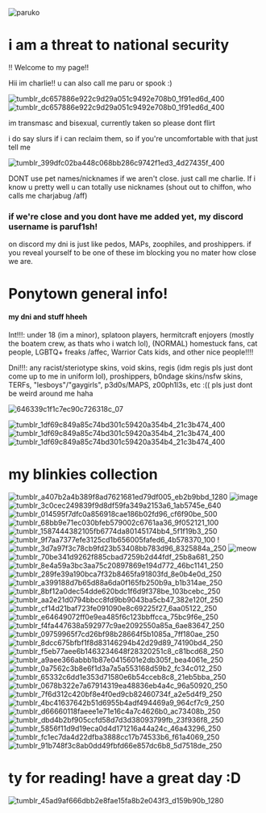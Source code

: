 ![paruko](https://github.com/user-attachments/assets/595fabd5-8b90-403b-9e58-f1089b2e2686)

# i am a threat to national security
!! Welcome to my page!! 

Hii im charlie!! u can also call me paru or spook :)

![tumblr_dc657886e922c9d29a051c9492e708b0_1f91ed6d_400](https://github.com/user-attachments/assets/a0e1c5fd-ba48-4a00-b072-39a2009466f1)
![tumblr_dc657886e922c9d29a051c9492e708b0_1f91ed6d_400](https://github.com/user-attachments/assets/a0e1c5fd-ba48-4a00-b072-39a2009466f1)


im transmasc and bisexual, currently taken so please dont flirt


  
  i do say slurs if i can reclaim them, so if you're uncomfortable with that just tell me
  
  ![tumblr_399dfc02ba448c068bb286c9742f1ed3_4d27435f_400](https://github.com/user-attachments/assets/e7638a2c-b9e3-44b2-9dfd-7a491a3b36bd)
 
  
  DONT use pet names/nicknames if we aren't close. just call me charlie. 
  If i know u pretty well u can totally use nicknames (shout out to chiffon, who calls me charjabug /aff)



### if we're close and you dont have me added yet, my discord username is paruf1sh! 
on discord my dni is just like
pedos, MAPs, zoophiles, and proshippers. if you reveal yourself to be one of these im blocking you no mater how close we are. 


# Ponytown general info!
#### my dni and stuff hheeh

Int!!!: under 18 (im a minor), splatoon players, hermitcraft enjoyers (mostly the boatem crew, as thats who i watch lol), (NORMAL) homestuck fans, cat people, LGBTQ+ freaks /affec, Warrior Cats kids, and other nice people!!!!

Dni!!!: any racist/steriotype skins, void skins, regis (idm regis pls just dont come up to me in uniform lol), proshippers, b0ndage skins/nsfw skins, TERFs, "lesboys"/"gaygirls", p3d0s/MAPS, z00ph1l3s, etc :((
pls just dont be weird around me haha  

![646339c1f1c7ec90c726318c_07](https://github.com/user-attachments/assets/2e4b4aaa-b27a-4dc8-a58c-31a6c2c1323b)

![tumblr_1df69c849a85c74bd301c59420a354b4_21c3b474_400](https://github.com/user-attachments/assets/12a3e050-e821-42e4-9731-ac5422e8c052)
![tumblr_1df69c849a85c74bd301c59420a354b4_21c3b474_400](https://github.com/user-attachments/assets/12a3e050-e821-42e4-9731-ac5422e8c052)
![tumblr_1df69c849a85c74bd301c59420a354b4_21c3b474_400](https://github.com/user-attachments/assets/12a3e050-e821-42e4-9731-ac5422e8c052) 





# my blinkies collection

![tumblr_a407b2a4b389f8ad7621681ed79df005_eb2b9bbd_1280](https://github.com/user-attachments/assets/fa114723-ec2b-4952-a899-eb8abcd95ca9)
![image](https://github.com/user-attachments/assets/d7a538a9-1f49-4859-9102-f665bf74651c)
![tumblr_3c0cec249839f9d8df59fa349a2153a6_1ab5745e_640](https://github.com/user-attachments/assets/76cd0c7a-d094-4d46-a2fa-73ff374ef23f)
![tumblr_014595f7dfc0a856918cae186b02fd96_cf6f90be_500](https://github.com/user-attachments/assets/530c4027-cf17-43e6-940a-62827b997487)
![tumblr_68bb9e71ec030bfeb579002c6761aa36_9f052121_100](https://github.com/user-attachments/assets/c8c45ca7-ddc3-407c-a642-45d113a3c228)
![tumblr_1587444382105fb6774da80145174bb4_5f1f19b3_250](https://github.com/user-attachments/assets/3a2ace86-f7aa-4a78-8f02-7c72976303ec)
![tumblr_9f7aa7377efe3125cd1b656005fafed6_4b578370_100](https://github.com/user-attachments/assets/f2df891a-4e84-4150-9a14-dcf78281e22b)
!![tumblr_3d7a97f3c78cb9fd23b53408bb783d96_8325884a_250](https://github.com/user-attachments/assets/0515fc15-8611-4362-9640-c5ac83e4e7af)
![meow](https://github.com/user-attachments/assets/a2519aa2-5780-44a5-a4d8-62b483ea06cf) 
![tumblr_70be341d9262f885cbad7259b2d44fdf_25b8a681_250](https://github.com/user-attachments/assets/5a4f8726-40ca-4297-a1e6-64cc81521f10)
![tumblr_8e4a59a3bc3aa75c20897869e194d772_46bc1141_250](https://github.com/user-attachments/assets/e91bc6e7-5332-4e52-bd49-1822e87fb8b4)
![tumblr_289fe39a190bca7f32b8465fa91803fd_8e0b4e0d_250](https://github.com/user-attachments/assets/5d310f28-b86a-4790-aa11-deb6cf767ced)
![tumblr_a399188d7b65d88a6da0f165fb250b9a_b1b314ae_250](https://github.com/user-attachments/assets/e3906efa-112c-4c40-abd8-b6f32e877cf0)
![tumblr_8bf12a0dec54dde620bdc1f6d9f378be_103bcebc_250](https://github.com/user-attachments/assets/34af5308-e23a-4175-b6fe-29f442f3dceb)
![tumblr_aa2e21d0794bbcc8fd9bb9043ba5cb47_382e120f_250](https://github.com/user-attachments/assets/71694dc4-5e6b-4865-8a36-746d1db33fea)
![tumblr_cf14d21baf723fe091090e8c69225f27_6aa05122_250](https://github.com/user-attachments/assets/d7a887e0-14ae-4a6f-af7d-cdd42db42735)
![tumblr_e64649072ff0e9ea485f6c123bbffcca_75bc9f6e_250](https://github.com/user-attachments/assets/35d262f8-b81f-407b-9870-57e6d84bcd12)
![tumblr_f4fa447638a592977c9ae2092550a85a_6ae83647_250](https://github.com/user-attachments/assets/601f964c-c7c5-4b39-8779-b010c7688f6d)
![tumblr_09759965f7cd26bf98b28664f5b1085a_7ff180ae_250](https://github.com/user-attachments/assets/09298ea9-4e3c-40b8-96e3-86693edcb55f)
![tumblr_8dcc675bfbf1f8d83146294b42d29d89_74190bd4_250](https://github.com/user-attachments/assets/201e54b6-e489-4c7f-9fb2-e165af248963)![tumblr_f5eb77aee6b1463234648f28320251c8_c81bcd68_250](https://github.com/user-attachments/assets/0e1e8281-66d4-495b-ab66-b910a25cd90d)
![tumblr_a9aee366abbb1b87e0415601e2db305f_bea4061e_250](https://github.com/user-attachments/assets/1281bd6d-6639-4cf5-8a61-03e7655b4d15)![tumblr_0a7562c3b8e6f1d3a7a5a553168d59b2_fc34c012_250](https://github.com/user-attachments/assets/82a4d0a4-08c9-49d2-85ff-777acd02c135)
![tumblr_65332c6dd1e353d71580e6b54cceb8c8_21eb5bba_250](https://github.com/user-attachments/assets/1b91ad16-c83e-44a2-a868-7c4430c32133)
![tumblr_0678b322e7a67914319ea48836eb4a4c_96a50920_250](https://github.com/user-attachments/assets/e8720f3b-cfbd-4c9c-b0e8-c5ccab7d49fb)
![tumblr_7f6d312c420bf8e4f0ed9cb82460734f_a2e5d4f9_250](https://github.com/user-attachments/assets/d73f9376-df7c-43dc-bc37-e4cd1ebd7a2b)
![tumblr_4bc41637642b51d6955b4adf494469a9_964cf7c9_250](https://github.com/user-attachments/assets/5d0b0b06-2d7e-4dbe-b1a3-e4b0afa72112)
![tumblr_d66660118faeee1e71e16c4a7c4626b0_ac73408b_250](https://github.com/user-attachments/assets/40c7e0a4-7b32-4a79-ad90-de00161e4b0e)
![tumblr_dbd4b2bf905ccfd58d7d3d38093799fb_23f936f8_250](https://github.com/user-attachments/assets/c2281553-af07-4426-bfd5-0484f6ef86d1)
![tumblr_5856f11d9d19eca0d4d171216a44a24c_46a43296_250](https://github.com/user-attachments/assets/e0843106-c940-4162-b0ec-7f60a196d6db)
![tumblr_fc1ec7da4d22dfba3888cc17b74533b6_f61a4069_250](https://github.com/user-attachments/assets/f3de59c4-6475-48d9-a91b-48303850acb7)
![tumblr_91b748f3c8ab0dd49fbfd66e857dc6b8_5d7518de_250](https://github.com/user-attachments/assets/07ee7cf3-c1e6-4e94-9947-f9d81ec9d8ab)



# ty for reading! have a great day :D
![tumblr_45ad9af666dbb2e8fae15fa8b2e043f3_d159b90b_1280](https://github.com/user-attachments/assets/a9fb907c-07a1-4b65-afb3-543eb3e4244c)

